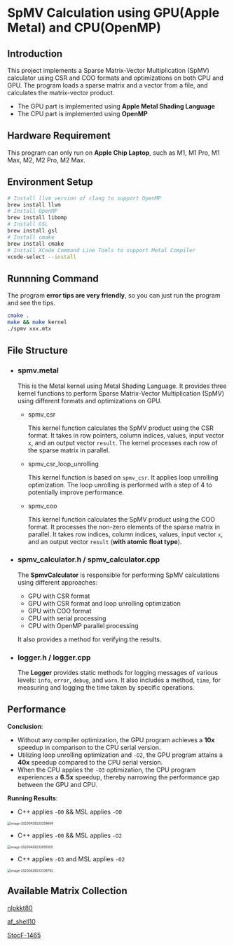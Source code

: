 # SpMV Calculation using GPU(Apple Metal) and CPU(OpenMP)

## Introduction
This project implements a Sparse Matrix-Vector Multiplication (SpMV) calculator using CSR and COO formats and optimizations on both CPU and GPU. The program loads a sparse matrix and a vector from a file, and calculates the matrix-vector product.
- The GPU part is implemented using **Apple Metal Shading Language**
- The CPU part is implemented using **OpenMP**

## Hardware Requirement

This program can only run on **Apple Chip Laptop**, such as M1, M1 Pro, M1 Max, M2, M2 Pro, M2 Max.

## Environment Setup

```bash
# Install llvm version of clang to support OpenMP
brew install llvm
# Install OpenMP
brew install libomp
# Install GSL
brew install gsl
# Install cmake
brew install cmake
# Install XCode Command Line Tools to support Metal Compiler
xcode-select --install
```

## Runnning Command

The program **error tips are very friendly**, so you can just run the program and see the tips.

```bash
cmake .
make && make kernel
./spmv xxx.mtx
```

## File Structure

- ### spmv.metal

  This is the Metal kernel using Metal Shading Language. It provides three kernel functions to perform Sparse Matrix-Vector Multiplication (SpMV) using different formats and optimizations on GPU. 

  - spmv_csr

    This kernel function calculates the SpMV product using the CSR format. It takes in row pointers, column indices, values, input vector `x`, and an output vector `result`. The kernel processes each row of the sparse matrix in parallel.

  - spmv_csr_loop_unrolling

    This kernel function is based on `spmv_csr`. It applies loop unrolling optimization. The loop unrolling is performed with a step of 4 to potentially improve performance. 

  - spmv_coo

    This kernel function calculates the SpMV product using the COO format. It processes the non-zero elements of the sparse matrix in parallel. It takes row indices, column indices, values, input vector `x`, and an output vector `result` (**with atomic float type**).

- ### spmv_calculator.h / spmv_calculator.cpp

  The **SpmvCalculator** is responsible for performing SpMV calculations using different approaches:

  - GPU with CSR format
  - GPU with CSR format and loop unrolling optimization
  - GPU with COO format
  - CPU with serial processing
  - CPU with OpenMP parallel processing

  It also provides a method for verifying the results.

- ### logger.h / logger.cpp

  The **Logger** provides static methods for logging messages of various levels: `info`, `error`, `debug`, and `warn`. It also includes a method, `time`, for measuring and logging the time taken by specific operations.

## Performance
**Conclusion**:

- Without any compiler optimization, the GPU program achieves a **10x** speedup in comparison to the CPU serial version.
- Utilizing loop unrolling optimization and `-O2`, the GPU program attains a **40x** speedup compared to the CPU serial version.
- When the CPU applies the `-O3` optimization, the CPU program experiences a **6.5x** speedup, thereby narrowing the performance gap between the GPU and CPU.

**Running Results**:

- C++ applies `-O0` && MSL applies `-O0`

<img src="/Users/zehongwang/Library/Application Support/typora-user-images/image-20230429233259669.png" alt="image-20230429233259669" style="zoom:50%;" />

- C++ applies `-O0`  && MSL applies `-O2`

<img src="/Users/zehongwang/Library/Application Support/typora-user-images/image-20230429232855505.png" alt="image-20230429232855505" style="zoom:50%;" />

- C++ applies `-O3` and MSL applies `-O2`

<img src="/Users/zehongwang/Library/Application Support/typora-user-images/image-20230429233338792.png" alt="image-20230429233338792" style="zoom:50%;" />


## Available Matrix Collection
[nlpkkt80](https://suitesparse-collection-website.herokuapp.com/RB/Schenk/nlpkkt80.tar.gz)

[af_shell10](https://suitesparse-collection-website.herokuapp.com/MM/Schenk_AFE/af_shell10.tar.gz)

[StocF-1465](https://suitesparse-collection-website.herokuapp.com/MM/Janna/StocF-1465.tar.gz)
